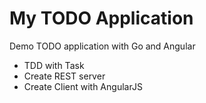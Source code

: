 My TODO Application
=======

Demo TODO application with Go and Angular

* TDD with Task
* Create REST server
* Create Client with AngularJS
